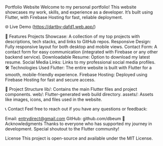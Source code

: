 


Portfolio Website
Welcome to my personal portfolio! This website showcases my work, skills, and experience as a developer. It’s built using Flutter, with Firebase Hosting for fast, reliable deployment.

🌐 Live Demo
(https://dartby-dafd1.web.app/)

🚀 Features
Projects Showcase: A collection of my top projects with descriptions, tech stacks, and links to GitHub repos.
Responsive Design: Fully responsive layout for both desktop and mobile views.
Contact Form: A contact form for easy communication (integrated with Firebase or any other backend service).
Downloadable Resume: Option to download my latest resume.
Social Media Links: Links to my professional social media profiles.
🛠️ Technologies Used
Flutter: The entire website is built with Flutter for a smooth, mobile-friendly experience.
Firebase Hosting: Deployed using Firebase Hosting for fast and secure access.

📂 Project Structure
lib/: Contains the main Flutter files and project components.
web/: Flutter-generated web build directory.
assets/: Assets like images, icons, and files used in the website.

📞 Contact
Feel free to reach out if you have any questions or feedback:

Email: entrydirect@gmail.com
GitHub: github.com/dbeum
🙏 Acknowledgments
Thanks to everyone who has supported my journey in development. Special shoutout to the Flutter community!

License
This project is open-source and available under the MIT License.

